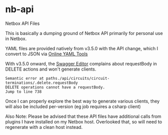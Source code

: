 # nb-api
Netbox API Files

This is basically a dumping ground of Netbox API primarily for personal use in Netbox.

YAML files are provided natively from v3.5.0 with the API change, which I convert to JSON via [Online YAML Tools](https://onlineyamltools.com/convert-yaml-to-json)


With v3.5.0 onward, the [Swagger Editor](https://editor.swagger.io/) complains about requestBody in DELETE actions and won't generate clients.
```
Semantic error at paths./api/circuits/circuit-terminations/.delete.requestBody
DELETE operations cannot have a requestBody.
Jump to line 738
```
Once I can properly explore the best way to generate various clients, they will also be included per-version (eg job requires a csharp client)


Also Note: Please be advised that these API files have additional calls from plugins I have installed on my Netbox host. Overlooked that, so will need to regenerate with a clean host instead.
